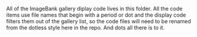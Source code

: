 All of the ImageBank gallery diplay code lives in this folder.
All the code items use file names that begin with a period or dot and the display code filters them out of the gallery list,
so the code files will need to be renamed from the dotless style here in the repo. And dots all there is to it.
